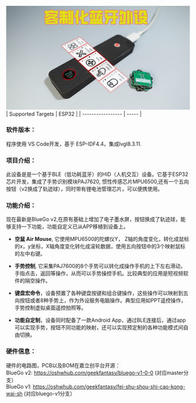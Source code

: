 ![image](bluego-v2.png)
| Supported Targets | ESP32 | 
| ----------------- | ----- |

### 软件版本：
程序使用 VS Code开发，基于 ESP-IDF4.4，集成lvgl8.3.11.

### 项目介绍：

此设备是是一个基于BLE（低功耗蓝牙）的HID（人机交互）设备。它基于ESP32芯片开发，集成了手势识别模块PAJ7620, 惯性传感芯片MPU6500,还有一个五向按钮（v2换成了轨迹球），同时带有锂电池管理芯片，可以便携使用。

### 功能介绍：
现在最新是BlueGo v2,在原有基础上增加了电子墨水屏，按钮换成了轨迹球，能够支持一下功能，功能自定义已从APP移植到设备上。

* __空鼠 Air Mouse__,  它使用MPU6500的陀螺仪Y， Z轴的角度变化，转化成鼠标的x，y坐标，X轴角度变化转化成滚轮数据，使用五向按钮中的3个映射鼠标的左中右键。

* __手势控制__, 它采集PAJ7600的8个手势可以转化成操作手机的上下左右滑动，手指点击，返回等操作，从而可以手势操控手机。比较典型的应用是短视频软件的隔空操作。

* __键盘宏命令__，设备预置了各种键盘按键和组合键操作，这些操作可以映射到五向按钮或者8种手势上，作为外设服务电脑操作。典型应用如PPT遥控操作，手势控制虚拟桌面遥控拍照等。

* __功能自定制__，设备同时配备了一款Android App，通过BLE连接后，通过app可以实现手势，按钮不同功能的映射，还可以实现预定制的各种功能模式间自由切换。

### 硬件信息：
硬件的电路图，PCB以及BOM在嘉立创平台开源：  
BlueGo v2: https://oshwhub.com/geekfantasy/bluego-v1-0-0 (对应master分支）  
BlueGo v1: https://oshwhub.com/geekfantasy/fei-shu-shou-shi-cao-kong-wai-sh (对应bluego-v1分支）



